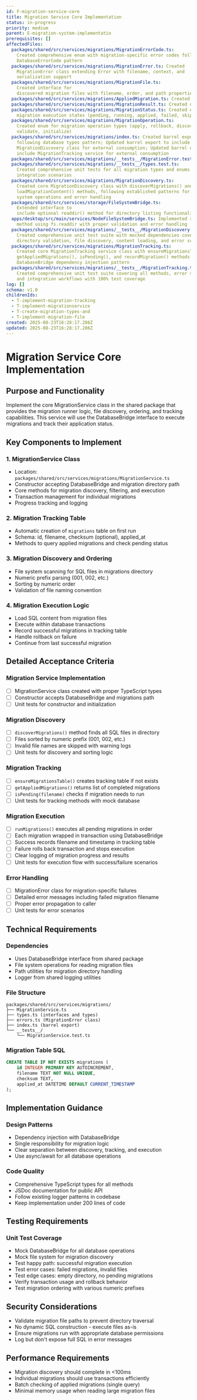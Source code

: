 ```yaml
---
id: F-migration-service-core
title: Migration Service Core Implementation
status: in-progress
priority: medium
parent: E-migration-system-implementatio
prerequisites: []
affectedFiles:
  packages/shared/src/services/migrations/MigrationErrorCode.ts:
    Created comprehensive enum with migration-specific error codes following
    DatabaseErrorCode pattern
  packages/shared/src/services/migrations/MigrationError.ts: Created
    MigrationError class extending Error with filename, context, and
    serialization support
  packages/shared/src/services/migrations/MigrationFile.ts:
    Created interface for
    discovered migration files with filename, order, and path properties
  packages/shared/src/services/migrations/AppliedMigration.ts: Created interface matching database schema for tracking applied migrations
  packages/shared/src/services/migrations/MigrationResult.ts: Created discriminated union type for migration execution results
  packages/shared/src/services/migrations/MigrationStatus.ts: Created enum for
    migration execution states (pending, running, applied, failed, skipped)
  packages/shared/src/services/migrations/MigrationOperation.ts:
    Created enum for migration operation types (apply, rollback, discover,
    validate, initialize)
  packages/shared/src/services/migrations/index.ts: Created barrel export file
    following database types pattern; Updated barrel export to include
    MigrationDiscovery class for external consumption; Updated barrel export to
    include MigrationTracking service for external consumption
  packages/shared/src/services/migrations/__tests__/MigrationError.test.ts: Created comprehensive unit tests for MigrationError class with 100% coverage
  packages/shared/src/services/migrations/__tests__/types.test.ts:
    Created comprehensive unit tests for all migration types and enums with
    integration scenarios
  packages/shared/src/services/migrations/MigrationDiscovery.ts:
    Created core MigrationDiscovery class with discoverMigrations() and
    loadMigrationContent() methods, following established patterns for file
    system operations and error handling
  packages/shared/src/services/storage/FileSystemBridge.ts:
    Extended interface to
    include optional readdir() method for directory listing functionality
  apps/desktop/src/main/services/NodeFileSystemBridge.ts: Implemented readdir()
    method using fs.readdir with proper validation and error handling
  packages/shared/src/services/migrations/__tests__/MigrationDiscovery.test.ts:
    Created comprehensive unit test suite with mocked dependencies covering
    directory validation, file discovery, content loading, and error scenarios
  packages/shared/src/services/migrations/MigrationTracking.ts:
    Created core MigrationTracking service class with ensureMigrationsTable(),
    getAppliedMigrations(), isPending(), and recordMigration() methods using
    DatabaseBridge dependency injection pattern
  packages/shared/src/services/migrations/__tests__/MigrationTracking.test.ts:
    Created comprehensive unit test suite covering all methods, error scenarios,
    and integration workflows with 100% test coverage
log: []
schema: v1.0
childrenIds:
  - T-implement-migration-tracking
  - T-implement-migrationservice
  - T-create-migration-types-and
  - T-implement-migration-file
created: 2025-08-23T16:28:17.286Z
updated: 2025-08-23T16:28:17.286Z
---
```


# Migration Service Core Implementation

## Purpose and Functionality

Implement the core MigrationService class in the shared package that provides the migration runner logic, file discovery, ordering, and tracking capabilities. This service will use the DatabaseBridge interface to execute migrations and track their application status.

## Key Components to Implement

### 1. MigrationService Class

- Location: `packages/shared/src/services/migrations/MigrationService.ts`
- Constructor accepting DatabaseBridge and migration directory path
- Core methods for migration discovery, filtering, and execution
- Transaction management for individual migrations
- Progress tracking and logging

### 2. Migration Tracking Table

- Automatic creation of `migrations` table on first run
- Schema: id, filename, checksum (optional), applied_at
- Methods to query applied migrations and check pending status

### 3. Migration Discovery and Ordering

- File system scanning for SQL files in migrations directory
- Numeric prefix parsing (001, 002, etc.)
- Sorting by numeric order
- Validation of file naming convention

### 4. Migration Execution Logic

- Load SQL content from migration files
- Execute within database transactions
- Record successful migrations in tracking table
- Handle rollback on failure
- Continue from last successful migration

## Detailed Acceptance Criteria

### Migration Service Implementation

- [ ] MigrationService class created with proper TypeScript types
- [ ] Constructor accepts DatabaseBridge and migrations path
- [ ] Unit tests for constructor and initialization

### Migration Discovery

- [ ] `discoverMigrations()` method finds all SQL files in directory
- [ ] Files sorted by numeric prefix (001, 002, etc.)
- [ ] Invalid file names are skipped with warning logs
- [ ] Unit tests for discovery and sorting logic

### Migration Tracking

- [ ] `ensureMigrationsTable()` creates tracking table if not exists
- [ ] `getAppliedMigrations()` returns list of completed migrations
- [ ] `isPending(filename)` checks if migration needs to run
- [ ] Unit tests for tracking methods with mock database

### Migration Execution

- [ ] `runMigrations()` executes all pending migrations in order
- [ ] Each migration wrapped in transaction using DatabaseBridge
- [ ] Success records filename and timestamp in tracking table
- [ ] Failure rolls back transaction and stops execution
- [ ] Clear logging of migration progress and results
- [ ] Unit tests for execution flow with success/failure scenarios

### Error Handling

- [ ] MigrationError class for migration-specific failures
- [ ] Detailed error messages including failed migration filename
- [ ] Proper error propagation to caller
- [ ] Unit tests for error scenarios

## Technical Requirements

### Dependencies

- Uses DatabaseBridge interface from shared package
- File system operations for reading migration files
- Path utilities for migration directory handling
- Logger from shared logging utilities

### File Structure

```
packages/shared/src/services/migrations/
├── MigrationService.ts
├── types.ts (interfaces and types)
├── errors.ts (MigrationError class)
├── index.ts (barrel export)
└── __tests__/
    └── MigrationService.test.ts
```

### Migration Table SQL

```sql
CREATE TABLE IF NOT EXISTS migrations (
    id INTEGER PRIMARY KEY AUTOINCREMENT,
    filename TEXT NOT NULL UNIQUE,
    checksum TEXT,
    applied_at DATETIME DEFAULT CURRENT_TIMESTAMP
);
```

## Implementation Guidance

### Design Patterns

- Dependency injection with DatabaseBridge
- Single responsibility for migration logic
- Clear separation between discovery, tracking, and execution
- Use async/await for all database operations

### Code Quality

- Comprehensive TypeScript types for all methods
- JSDoc documentation for public API
- Follow existing logger patterns in codebase
- Keep implementation under 200 lines of code

## Testing Requirements

### Unit Test Coverage

- Mock DatabaseBridge for all database operations
- Mock file system for migration discovery
- Test happy path: successful migration execution
- Test error cases: failed migrations, invalid files
- Test edge cases: empty directory, no pending migrations
- Verify transaction usage and rollback behavior
- Test migration ordering with various numeric prefixes

## Security Considerations

- Validate migration file paths to prevent directory traversal
- No dynamic SQL construction - execute files as-is
- Ensure migrations run with appropriate database permissions
- Log but don't expose full SQL in error messages

## Performance Requirements

- Migration discovery should complete in <100ms
- Individual migrations should use transactions efficiently
- Batch checking of applied migrations (single query)
- Minimal memory usage when reading large migration files
